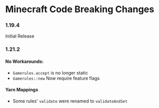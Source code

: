 # Minecraft Code Breaking Changes
### 1.19.4
Initial Release

### 1.21.2
#### No Workarounds:
- `Gamerules.accept` is no longer static
- `Gamerules::new` Now require feature flags
#### Yarn Mappings
- Some rules' `validate` were renamed to `validateAndSet`
